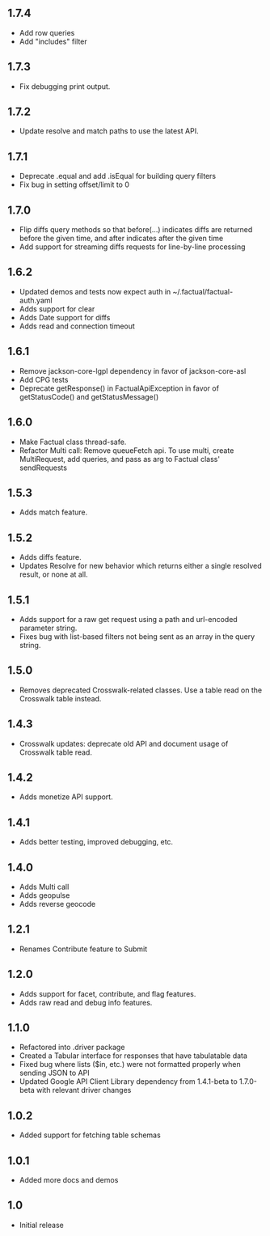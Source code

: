 ## 1.7.4
 * Add row queries
 * Add "includes" filter

## 1.7.3
 * Fix debugging print output.

## 1.7.2
 * Update resolve and match paths to use the latest API.

## 1.7.1
 * Deprecate .equal and add .isEqual for building query filters
 * Fix bug in setting offset/limit to 0
 
## 1.7.0
 * Flip diffs query methods so that before(…) indicates diffs are returned before the given time, and after indicates after the given time
 * Add support for streaming diffs requests for line-by-line processing

## 1.6.2

 * Updated demos and tests now expect auth in ~/.factual/factual-auth.yaml
 * Adds support for clear
 * Adds Date support for diffs
 * Adds read and connection timeout

## 1.6.1

 * Remove jackson-core-lgpl dependency in favor of jackson-core-asl
 * Add CPG tests
 * Deprecate getResponse() in FactualApiException in favor of getStatusCode() and getStatusMessage()

## 1.6.0

 * Make Factual class thread-safe.
 * Refactor Multi call: Remove queueFetch api. To use multi, create MultiRequest, add queries, and pass as arg to Factual class' sendRequests

## 1.5.3

 * Adds match feature.

## 1.5.2

 * Adds diffs feature. 
 * Updates Resolve for new behavior which returns either a single resolved result, or none at all.

## 1.5.1

 * Adds support for a raw get request using a path and url-encoded parameter string.
 * Fixes bug with list-based filters not being sent as an array in the query string. 

## 1.5.0

 * Removes deprecated Crosswalk-related classes.  Use a table read on the Crosswalk table instead.

## 1.4.3

 * Crosswalk updates: deprecate old API and document usage of Crosswalk table read.

## 1.4.2

 * Adds monetize API support.

## 1.4.1

 * Adds better testing, improved debugging, etc.

## 1.4.0

 * Adds Multi call
 * Adds geopulse
 * Adds reverse geocode

## 1.2.1

 * Renames Contribute feature to Submit

## 1.2.0

 * Adds support for facet, contribute, and flag features.
 * Adds raw read and debug info features.

## 1.1.0

 * Refactored into .driver package
 * Created a Tabular interface for responses that have tabulatable data
 * Fixed bug where lists ($in, etc.) were not formatted properly when sending JSON to API
 * Updated Google API Client Library dependency from 1.4.1-beta to 1.7.0-beta with relevant driver changes

## 1.0.2

 * Added support for fetching table schemas

## 1.0.1

 * Added more docs and demos

## 1.0

 * Initial release
